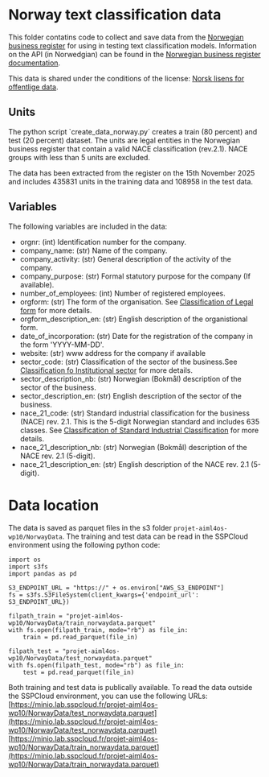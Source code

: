 # Norway text classification data
This folder contatins code to collect and save data from the [Norwegian business register](https://virksomhet.brreg.no/nb/oppslag/enheter) for using in testing text classification models. Information on the API (in Norwedgian) can be found in the [Norwegian business register documentation](https://data.brreg.no/enhetsregisteret/api/dokumentasjon/no/index.html).

This data is shared under the conditions of the license: [Norsk lisens for offentlige data](https://data.norge.no/nlod/no).

## Units
The python script `create_data_norway.py´ creates a train (80 percent) and test (20 percent) dataset. The units are legal entities in the Norwegian business register that contain a valid NACE classification (rev.2.1). NACE groups with less than 5 units are excluded.

The data has been extracted from the register on the 15th November 2025 and includes 435831 units in the training data and 108958 in the test data. 

## Variables
The following variables are included in the data:

- orgnr: (int) Identification number for the company.
- company_name: (str) Name of the company.
- company_activity: (str) General description of the activity of the company.
- company_purpose: (str) Formal statutory purpose for the company (If available).
- number_of_employees: (int) Number of registered employees.
- orgform: (str) The form of the organisation. See [Classification of Legal form](https://www.ssb.no/klass/klassifikasjoner/35) for more details.
- orgform_description_en: (str) English description of the organistional form.
- date_of_incorporation: (str) Date for the registration of the company in the form 'YYYY-MM-DD'.
- website: (str) www address for the company if available
- sector_code: (str) Classification of the sector of the business.See [Classification fo Institutional sector](https://www.ssb.no/klass/klassifikasjoner/39) for more details.
- sector_description_nb:  (str) Norwegian (Bokmål) description of the sector of the business. 
- sector_description_en: (str) English description of the sector of the business.
- nace_21_code: (str) Standard industrial classification for the business (NACE) rev. 2.1. This is the 5-digit Norwegian standard and includes 635 classes. See [Classification of Standard Industrial Classification](https://www.ssb.no/klass/klassifikasjoner/6) for more details.
- nace_21_description_nb: (str) Norwegian (Bokmål) description of the NACE rev. 2.1 (5-digit).
- nace_21_description_en: (str) English description of the NACE rev. 2.1 (5-digit).

# Data location
The data is saved as parquet files in the s3 folder `projet-aiml4os-wp10/NorwayData`.
The training and test data can be read in the SSPCloud environment using the following python code:
```
import os
import s3fs
import pandas as pd

S3_ENDPOINT_URL = "https://" + os.environ["AWS_S3_ENDPOINT"]
fs = s3fs.S3FileSystem(client_kwargs={'endpoint_url': S3_ENDPOINT_URL})

filpath_train = "projet-aiml4os-wp10/NorwayData/train_norwaydata.parquet"
with fs.open(filpath_train, mode="rb") as file_in:
    train = pd.read_parquet(file_in)

filpath_test = "projet-aiml4os-wp10/NorwayData/test_norwaydata.parquet"
with fs.open(filpath_test, mode="rb") as file_in:
    test = pd.read_parquet(file_in)
```

Both training and test data is publically available. To read the data outside the SSPCloud environment, you can use the following URLs:
[https://minio.lab.sspcloud.fr/projet-aiml4os-wp10/NorwayData/test_norwaydata.parquet](https://minio.lab.sspcloud.fr/projet-aiml4os-wp10/NorwayData/test_norwaydata.parquet)
[https://minio.lab.sspcloud.fr/projet-aiml4os-wp10/NorwayData/train_norwaydata.parquet](https://minio.lab.sspcloud.fr/projet-aiml4os-wp10/NorwayData/train_norwaydata.parquet)
